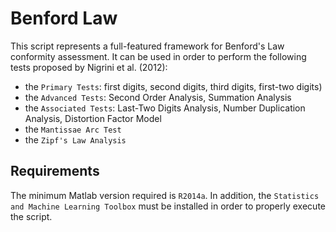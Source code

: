 # Benford Law

This script represents a full-featured framework for Benford's Law conformity assessment. It can be used in order to perform the following tests proposed by Nigrini et al. (2012):
* the `Primary Tests`: first digits, second digits, third digits, first-two digits)
* the `Advanced Tests`: Second Order Analysis, Summation Analysis
* the `Associated Tests`: Last-Two Digits Analysis, Number Duplication Analysis, Distortion Factor Model
* the `Mantissae Arc Test`
* the `Zipf's Law Analysis`

## Requirements

The minimum Matlab version required is `R2014a`. In addition, the `Statistics and Machine Learning Toolbox` must be installed in order to properly execute the script.
